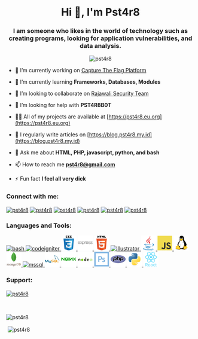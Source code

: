 <h1 align="center">Hi 👋, I'm Pst4r8</h1>
<h3 align="center">I am someone who likes in the world of technology such as creating programs, looking for application vulnerabilities, and data analysis.</h3>

<p align="center"> <img src="https://komarev.com/ghpvc/?username=pst4r8&label=Profile%20views&color=0e75b6&style=flat" alt="pst4r8" /> </p>

- 🔭 I’m currently working on [Capture The Flag Platform](https://ctf.rajawalisecteam.id)

- 🌱 I’m currently learning **Frameworks, Databases, Modules**

- 👯 I’m looking to collaborate on [Rajawali Security Team](https://rajawalisecteam.id)

- 🤝 I’m looking for help with **PST4R8B0T**

- 👨‍💻 All of my projects are available at [https://pst4r8.eu.org](https://pst4r8.eu.org)

- 📝 I regularly write articles on [https://blog.pst4r8.my.id](https://blog.pst4r8.my.id)

- 💬 Ask me about **HTML, PHP, javascript, python, and bash**

- 📫 How to reach me **pst4r8@gmail.com**

- ⚡ Fun fact **I feel all very dick**

<h3 align="left">Connect with me:</h3>
<p align="left">
<a href="https://twitter.com/pst4r8" target="blank"><img align="center" src="https://raw.githubusercontent.com/rahuldkjain/github-profile-readme-generator/master/src/images/icons/Social/twitter.svg" alt="pst4r8" height="30" width="40" /></a>
<a href="https://stackoverflow.com/users/pst4r8" target="blank"><img align="center" src="https://raw.githubusercontent.com/rahuldkjain/github-profile-readme-generator/master/src/images/icons/Social/stack-overflow.svg" alt="pst4r8" height="30" width="40" /></a>
<a href="https://instagram.com/pst4r8" target="blank"><img align="center" src="https://raw.githubusercontent.com/rahuldkjain/github-profile-readme-generator/master/src/images/icons/Social/instagram.svg" alt="pst4r8" height="30" width="40" /></a>
<a href="https://medium.com/pst4r8" target="blank"><img align="center" src="https://raw.githubusercontent.com/rahuldkjain/github-profile-readme-generator/master/src/images/icons/Social/medium.svg" alt="pst4r8" height="30" width="40" /></a>
<a href="https://www.youtube.com/c/pst4r8" target="blank"><img align="center" src="https://raw.githubusercontent.com/rahuldkjain/github-profile-readme-generator/master/src/images/icons/Social/youtube.svg" alt="pst4r8" height="30" width="40" /></a>
<a href="https://discord.gg/pst4r8" target="blank"><img align="center" src="https://raw.githubusercontent.com/rahuldkjain/github-profile-readme-generator/master/src/images/icons/Social/discord.svg" alt="pst4r8" height="30" width="40" /></a>
</p>

<h3 align="left">Languages and Tools:</h3>
<p align="left"> <a href="https://www.gnu.org/software/bash/" target="_blank" rel="noreferrer"> <img src="https://www.vectorlogo.zone/logos/gnu_bash/gnu_bash-icon.svg" alt="bash" width="40" height="40"/> </a> <a href="https://codeigniter.com" target="_blank" rel="noreferrer"> <img src="https://cdn.worldvectorlogo.com/logos/codeigniter.svg" alt="codeigniter" width="40" height="40"/> </a> <a href="https://www.w3schools.com/css/" target="_blank" rel="noreferrer"> <img src="https://raw.githubusercontent.com/devicons/devicon/master/icons/css3/css3-original-wordmark.svg" alt="css3" width="40" height="40"/> </a> <a href="https://expressjs.com" target="_blank" rel="noreferrer"> <img src="https://raw.githubusercontent.com/devicons/devicon/master/icons/express/express-original-wordmark.svg" alt="express" width="40" height="40"/> </a> <a href="https://www.w3.org/html/" target="_blank" rel="noreferrer"> <img src="https://raw.githubusercontent.com/devicons/devicon/master/icons/html5/html5-original-wordmark.svg" alt="html5" width="40" height="40"/> </a> <a href="https://www.adobe.com/in/products/illustrator.html" target="_blank" rel="noreferrer"> <img src="https://www.vectorlogo.zone/logos/adobe_illustrator/adobe_illustrator-icon.svg" alt="illustrator" width="40" height="40"/> </a> <a href="https://www.java.com" target="_blank" rel="noreferrer"> <img src="https://raw.githubusercontent.com/devicons/devicon/master/icons/java/java-original.svg" alt="java" width="40" height="40"/> </a> <a href="https://developer.mozilla.org/en-US/docs/Web/JavaScript" target="_blank" rel="noreferrer"> <img src="https://raw.githubusercontent.com/devicons/devicon/master/icons/javascript/javascript-original.svg" alt="javascript" width="40" height="40"/> </a> <a href="https://www.linux.org/" target="_blank" rel="noreferrer"> <img src="https://raw.githubusercontent.com/devicons/devicon/master/icons/linux/linux-original.svg" alt="linux" width="40" height="40"/> </a> <a href="https://www.mongodb.com/" target="_blank" rel="noreferrer"> <img src="https://raw.githubusercontent.com/devicons/devicon/master/icons/mongodb/mongodb-original-wordmark.svg" alt="mongodb" width="40" height="40"/> </a> <a href="https://www.microsoft.com/en-us/sql-server" target="_blank" rel="noreferrer"> <img src="https://www.svgrepo.com/show/303229/microsoft-sql-server-logo.svg" alt="mssql" width="40" height="40"/> </a> <a href="https://www.mysql.com/" target="_blank" rel="noreferrer"> <img src="https://raw.githubusercontent.com/devicons/devicon/master/icons/mysql/mysql-original-wordmark.svg" alt="mysql" width="40" height="40"/> </a> <a href="https://www.nginx.com" target="_blank" rel="noreferrer"> <img src="https://raw.githubusercontent.com/devicons/devicon/master/icons/nginx/nginx-original.svg" alt="nginx" width="40" height="40"/> </a> <a href="https://nodejs.org" target="_blank" rel="noreferrer"> <img src="https://raw.githubusercontent.com/devicons/devicon/master/icons/nodejs/nodejs-original-wordmark.svg" alt="nodejs" width="40" height="40"/> </a> <a href="https://www.photoshop.com/en" target="_blank" rel="noreferrer"> <img src="https://raw.githubusercontent.com/devicons/devicon/master/icons/photoshop/photoshop-line.svg" alt="photoshop" width="40" height="40"/> </a> <a href="https://www.php.net" target="_blank" rel="noreferrer"> <img src="https://raw.githubusercontent.com/devicons/devicon/master/icons/php/php-original.svg" alt="php" width="40" height="40"/> </a> <a href="https://www.python.org" target="_blank" rel="noreferrer"> <img src="https://raw.githubusercontent.com/devicons/devicon/master/icons/python/python-original.svg" alt="python" width="40" height="40"/> </a> <a href="https://reactjs.org/" target="_blank" rel="noreferrer"> <img src="https://raw.githubusercontent.com/devicons/devicon/master/icons/react/react-original-wordmark.svg" alt="react" width="40" height="40"/> </a> </p>

<h3 align="left">Support:</h3>
<p><a href="https://www.buymeacoffee.com/pst4r8"> <img align="center" src="https://cdn.buymeacoffee.com/buttons/v2/default-yellow.png" height="50" width="280" alt="pst4r8" /></a></p><br>

<p><img align="center" src="https://github-readme-stats.vercel.app/api/top-langs?username=pst4r8&show_icons=true&locale=en&layout=compact" alt="pst4r8" /></p>

<p>&nbsp;<img align="center" src="https://github-readme-stats.vercel.app/api?username=pst4r8&show_icons=true&locale=en" alt="pst4r8" /></p>
